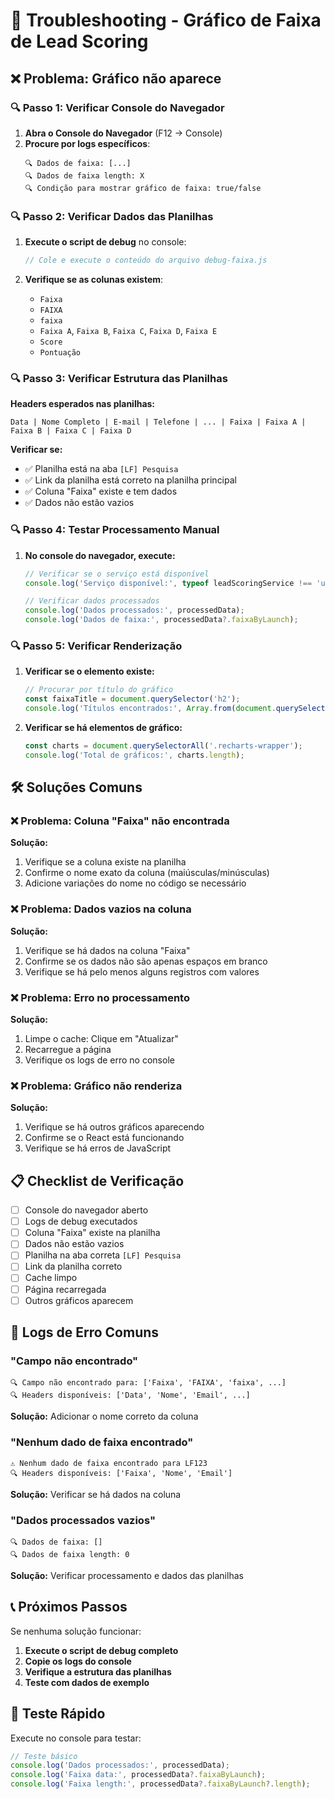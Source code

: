 # 🔧 Troubleshooting - Gráfico de Faixa de Lead Scoring

## ❌ Problema: Gráfico não aparece

### 🔍 Passo 1: Verificar Console do Navegador

1. **Abra o Console do Navegador** (F12 → Console)
2. **Procure por logs específicos**:
   ```
   🔍 Dados de faixa: [...]
   🔍 Dados de faixa length: X
   🔍 Condição para mostrar gráfico de faixa: true/false
   ```

### 🔍 Passo 2: Verificar Dados das Planilhas

1. **Execute o script de debug** no console:
   ```javascript
   // Cole e execute o conteúdo do arquivo debug-faixa.js
   ```

2. **Verifique se as colunas existem**:
   - `Faixa`
   - `FAIXA`
   - `faixa`
   - `Faixa A`, `Faixa B`, `Faixa C`, `Faixa D`, `Faixa E`
   - `Score`
   - `Pontuação`

### 🔍 Passo 3: Verificar Estrutura das Planilhas

**Headers esperados nas planilhas:**
```
Data | Nome Completo | E-mail | Telefone | ... | Faixa | Faixa A | Faixa B | Faixa C | Faixa D
```

**Verificar se:**
- ✅ Planilha está na aba `[LF] Pesquisa`
- ✅ Link da planilha está correto na planilha principal
- ✅ Coluna "Faixa" existe e tem dados
- ✅ Dados não estão vazios

### 🔍 Passo 4: Testar Processamento Manual

1. **No console do navegador, execute:**
   ```javascript
   // Verificar se o serviço está disponível
   console.log('Serviço disponível:', typeof leadScoringService !== 'undefined');
   
   // Verificar dados processados
   console.log('Dados processados:', processedData);
   console.log('Dados de faixa:', processedData?.faixaByLaunch);
   ```

### 🔍 Passo 5: Verificar Renderização

1. **Verificar se o elemento existe:**
   ```javascript
   // Procurar por título do gráfico
   const faixaTitle = document.querySelector('h2');
   console.log('Títulos encontrados:', Array.from(document.querySelectorAll('h2')).map(h => h.textContent));
   ```

2. **Verificar se há elementos de gráfico:**
   ```javascript
   const charts = document.querySelectorAll('.recharts-wrapper');
   console.log('Total de gráficos:', charts.length);
   ```

## 🛠️ Soluções Comuns

### ❌ Problema: Coluna "Faixa" não encontrada

**Solução:**
1. Verifique se a coluna existe na planilha
2. Confirme o nome exato da coluna (maiúsculas/minúsculas)
3. Adicione variações do nome no código se necessário

### ❌ Problema: Dados vazios na coluna

**Solução:**
1. Verifique se há dados na coluna "Faixa"
2. Confirme se os dados não são apenas espaços em branco
3. Verifique se há pelo menos alguns registros com valores

### ❌ Problema: Erro no processamento

**Solução:**
1. Limpe o cache: Clique em "Atualizar"
2. Recarregue a página
3. Verifique os logs de erro no console

### ❌ Problema: Gráfico não renderiza

**Solução:**
1. Verifique se há outros gráficos aparecendo
2. Confirme se o React está funcionando
3. Verifique se há erros de JavaScript

## 📋 Checklist de Verificação

- [ ] Console do navegador aberto
- [ ] Logs de debug executados
- [ ] Coluna "Faixa" existe na planilha
- [ ] Dados não estão vazios
- [ ] Planilha na aba correta `[LF] Pesquisa`
- [ ] Link da planilha correto
- [ ] Cache limpo
- [ ] Página recarregada
- [ ] Outros gráficos aparecem

## 🚨 Logs de Erro Comuns

### "Campo não encontrado"
```
🔍 Campo não encontrado para: ['Faixa', 'FAIXA', 'faixa', ...]
🔍 Headers disponíveis: ['Data', 'Nome', 'Email', ...]
```
**Solução:** Adicionar o nome correto da coluna

### "Nenhum dado de faixa encontrado"
```
⚠️ Nenhum dado de faixa encontrado para LF123
🔍 Headers disponíveis: ['Faixa', 'Nome', 'Email']
```
**Solução:** Verificar se há dados na coluna

### "Dados processados vazios"
```
🔍 Dados de faixa: []
🔍 Dados de faixa length: 0
```
**Solução:** Verificar processamento e dados das planilhas

## 📞 Próximos Passos

Se nenhuma solução funcionar:

1. **Execute o script de debug completo**
2. **Copie os logs do console**
3. **Verifique a estrutura das planilhas**
4. **Teste com dados de exemplo**

## 🧪 Teste Rápido

Execute no console para testar:
```javascript
// Teste básico
console.log('Dados processados:', processedData);
console.log('Faixa data:', processedData?.faixaByLaunch);
console.log('Faixa length:', processedData?.faixaByLaunch?.length);
``` 